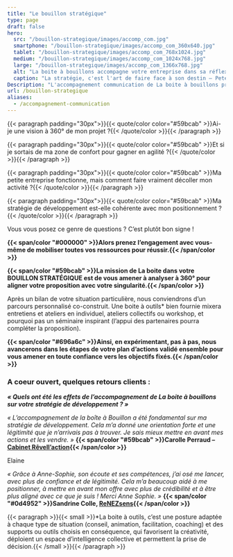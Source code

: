 ```yaml
---
title: "Le bouillon stratégique"
type: page
draft: false
hero:
  src: "/bouillon-strategique/images/accomp_com.jpg"
  smartphone: "/bouillon-strategique/images/accomp_com_360x640.jpg"
  tablet: "/bouillon-strategique/images/accomp_com_768x1024.jpg"
  medium: "/bouillon-strategique/images/accomp_com_1024x768.jpg"
  large: "/bouillon-strategique/images/accomp_com_1366x768.jpg"
  alt: "La boite à bouillons accompagne votre entreprise dans sa réflexion stratégique de développement"
  caption: "La stratégie, c'est l'art de faire face à son destin – Peter Drucker."
Description: "L'accompagnement communication de La boite à bouillons prend forme à travers trois formules : la formule lancement, la formule essentielle et la formule tranquillité. Pour chacune, la méthode de La boite à bouillons est d'associer le collectif avec des processus d'intelligence collective qui permettent de faire mûrir votre projet en phase avec votre profil et vos aspirations profondes. A terme, l'objectif principal est de vous donner les clés de votre communication pour avancer en toute autonomie et en confiance."
url: /bouillon-strategique
aliases:
  - /accompagnement-communication
---
```


{{< paragraph padding="30px">}}{{< quote/color color="#59bcab" >}}Ai-je une vision à 360° de mon projet ?{{< /quote/color >}}{{< /paragraph >}}

{{< paragraph padding="30px">}}{{< quote/color color="#59bcab" >}}Et si je sortais de ma zone de confort pour gagner en agilité ?{{< /quote/color >}}{{< /paragraph >}}

{{< paragraph padding="30px">}}{{< quote/color color="#59bcab" >}}Ma petite entreprise fonctionne, mais comment faire vraiment décoller mon activité ?{{< /quote/color >}}{{< /paragraph >}}

{{< paragraph padding="30px">}}{{< quote/color color="#59bcab" >}}Ma stratégie de développement est-elle cohérente avec mon positionnement ?{{< /quote/color >}}{{< /paragraph >}}

Vous vous posez ce genre de questions ? C&rsquo;est plutôt bon signe !

**{{< span/color "#000000" >}}Alors prenez l&rsquo;engagement avec vous-même de mobiliser toutes vos ressources pour réussir.{{< /span/color >}}**

**{{< span/color "#59bcab" >}}La mission de La boite dans votre BOUILLON STRATÉGIQUE est de vous amener à analyser à 360° pour aligner votre proposition avec votre singularité.{{< /span/color >}}**

Après un bilan de votre situation particulière, nous conviendrons d&rsquo;un parcours personnalisé co-construit. Une boite à outils\* bien fournie mixera entretiens et ateliers en individuel, ateliers collectifs ou workshop, et pourquoi pas un séminaire inspirant (l&rsquo;appui des partenaires pourra compléter la proposition).

**{{< span/color "#696a6c" >}}Ainsi, en expérimentant, pas à pas, nous avancerons dans les étapes de votre plan d&rsquo;actions validé ensemble pour vous amener en toute confiance vers les objectifs fixés.{{< /span/color >}}**

### A coeur ouvert, quelques retours clients :

**_« Quels ont été les effets de l&rsquo;accompagnement de La boite à bouillons sur votre stratégie de développement ? »_**

_« L’accompagnement de la boîte à Bouillon a été fondamental sur ma stratégie de développement. Cela m’a donné une orientation forte et une légitimité que je n’arrivais pas à trouver. Je sais mieux mettre en avant mes actions et les vendre. »_ **{{< span/color "#59bcab" >}}Carolle Perraud &#8211; [Cabinet Rêvell&rsquo;action](https://www.revellaction.fr/){{< /span/color >}}**

Elaine

_« Grâce à Anne-Sophie, son écoute et ses compétences, j’ai osé me lancer, avec plus de confiance et de légitimité. Cela m’a beaucoup aidé à me positionner, à mettre en avant mon offre avec plus de crédibilité et à être plus aligné avec ce que je suis ! Merci Anne Sophie. »_ **{{< span/color "#0d4952" >}}Sandrine Colle, [ReNEZsens](https://www.facebook.com/SandrineCollereflexologue/?ref=br_rs){{< /span/color >}}**

{{< paragraph >}}{{< small >}}\*La boite à outils, c’est une posture adaptée à chaque type de situation (conseil, animation, facilitation, coaching) et des supports ou outils choisis en conséquence, qui favorisent la créativité, déploient un espace d’intelligence collective et permettent la prise de décision.{{< /small >}}{{< /paragraph >}}
